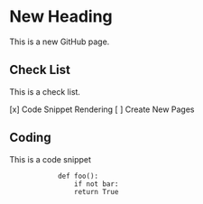 # New Heading

This is a new GitHub page.


## Check List 

This is a check list.

[x] Code Snippet Rendering
[ ] Create New Pages

## Coding

This is a code snippet 

                def foo():
                    if not bar:
                    return True